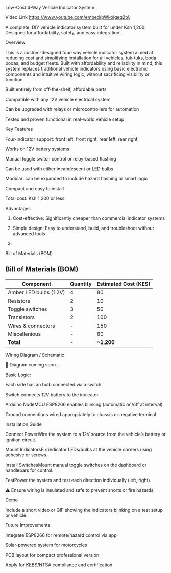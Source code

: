 Low-Cost 4-Way Vehicle Indicator System

Video Link https://www.youtube.com/embed/pWkoIgeq2tA

A complete, DIY vehicle indicator system built for under Ksh 1,200. Designed for affordability, safety, and easy integration.

Overview

This is a custom-designed four-way vehicle indicator system aimed at reducing cost and simplifying installation for all vehicles, tuk-tuks, boda bodas, and budget fleets. Built with affordability and reliability in mind, this system replaces traditional vehicle indicators using basic electronic components and intuitive wiring logic, without sacrificing visibility or function.

Built entirely from off-the-shelf, affordable parts

Compatible with any 12V vehicle electrical system

Can be upgraded with relays or microcontrollers for automation

Tested and proven functional in real-world vehicle setup



Key Features

Four-indicator support: front left, front right, rear left, rear right

Works on 12V battery systems

Manual toggle switch control or relay-based flashing

Can be used with either incandescent or LED bulbs

Modular: can be expanded to include hazard flashing or smart logic

Compact and easy to install

Total cost: Ksh 1,200 or less



Advantages

1. Cost-effective: Significantly cheaper than commercial indicator systems

2. Simple design: Easy to understand, build, and troubleshoot without advanced tools
3. 


Bill of Materials (BOM)

## Bill of Materials (BOM)

| Component               | Quantity | Estimated Cost (KES) |
|------------------------|----------|-----------------------|
| Amber LED bulbs (12V)  | 4        | 80                    |
| Resistors              | 2        | 10                    |
| Toggle switches        | 3        | 50                    |
| Transistors            | 2        | 100                   |
| Wires & connectors     | -        | 150                   |
| Miscellenious          | -        | 60                    |
| **Total**              | -        | **~1,200**            |




Wiring Diagram / Schematic

📌 Diagram coming soon...



Basic Logic:

Each side has an bulb connected via a switch

Switch connects 12V battery to the indicator

Arduino NodeMCU ESP8266 enables blinking (automatic on/off at interval)

Ground connections wired appropriately to chassis or negative terminal



Installation Guide

Connect PowerWire the system to a 12V source from the vehicle’s battery or ignition circuit.

Mount IndicatorsFix indicator LEDs/bulbs at the vehicle corners using adhesive or screws.

Install SwitchesMount manual toggle switches on the dashboard or handlebars for control.

TestPower the system and test each direction individually (left, right).

⚠️ Ensure wiring is insulated and safe to prevent shorts or fire hazards.



Demo

Include a short video or GIF showing the indicators blinking on a test setup or vehicle.



Future Improvements

Integrate ESP8266 for remote/hazard control via app

Solar-powered system for motorcycles

PCB layout for compact professional version

Apply for KEBS/NTSA compliance and certification
